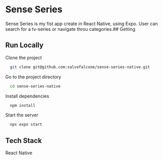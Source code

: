 
# Sense Series 

Sense Series is my fist app create in React Native, using Expo.
User can search for a tv-series or navigate throu categories.## Getting 
## Run Locally

Clone the project

```bash
  git clone git@github.com:salvofalcone/sense-series-native.git
```

Go to the project directory

```bash
  cd sense-series-native
```

Install dependencies

```bash
  npm install
```

Start the server

```bash
  npx expo start
```


## Tech Stack

React Native


